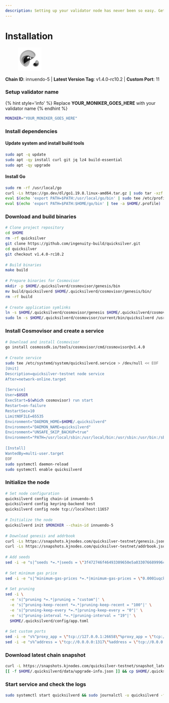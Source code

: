 ```yaml
---
description: Setting up your validator node has never been so easy. Get your validator running in minutes by following step by step instructions.
---
```


# Installation

<figure><img src="https://raw.githubusercontent.com/kj89/cosmos-images/main/logos/quicksilver.png" alt=""><figcaption></figcaption></figure>

**Chain ID**: innuendo-5 | **Latest Version Tag**: v1.4.0-rc10.2 | **Custom Port**: 11

### Setup validator name

{% hint style='info' %}
Replace **YOUR_MONIKER_GOES_HERE** with your validator name
{% endhint %}

```bash
MONIKER="YOUR_MONIKER_GOES_HERE"
```

### Install dependencies

#### Update system and install build tools

```bash
sudo apt -q update
sudo apt -qy install curl git jq lz4 build-essential
sudo apt -qy upgrade
```

#### Install Go

```bash
sudo rm -rf /usr/local/go
curl -Ls https://go.dev/dl/go1.19.8.linux-amd64.tar.gz | sudo tar -xzf - -C /usr/local
eval $(echo 'export PATH=$PATH:/usr/local/go/bin' | sudo tee /etc/profile.d/golang.sh)
eval $(echo 'export PATH=$PATH:$HOME/go/bin' | tee -a $HOME/.profile)
```

### Download and build binaries

```bash
# Clone project repository
cd $HOME
rm -rf quicksilver
git clone https://github.com/ingenuity-build/quicksilver.git
cd quicksilver
git checkout v1.4.0-rc10.2

# Build binaries
make build

# Prepare binaries for Cosmovisor
mkdir -p $HOME/.quicksilverd/cosmovisor/genesis/bin
mv build/quicksilverd $HOME/.quicksilverd/cosmovisor/genesis/bin/
rm -rf build

# Create application symlinks
ln -s $HOME/.quicksilverd/cosmovisor/genesis $HOME/.quicksilverd/cosmovisor/current
sudo ln -s $HOME/.quicksilverd/cosmovisor/current/bin/quicksilverd /usr/local/bin/quicksilverd
```

### Install Cosmovisor and create a service

```bash
# Download and install Cosmovisor
go install cosmossdk.io/tools/cosmovisor/cmd/cosmovisor@v1.4.0

# Create service
sudo tee /etc/systemd/system/quicksilverd.service > /dev/null << EOF
[Unit]
Description=quicksilver-testnet node service
After=network-online.target

[Service]
User=$USER
ExecStart=$(which cosmovisor) run start
Restart=on-failure
RestartSec=10
LimitNOFILE=65535
Environment="DAEMON_HOME=$HOME/.quicksilverd"
Environment="DAEMON_NAME=quicksilverd"
Environment="UNSAFE_SKIP_BACKUP=true"
Environment="PATH=/usr/local/sbin:/usr/local/bin:/usr/sbin:/usr/bin:/sbin:/bin:/usr/games:/usr/local/games:/snap/bin:$HOME/.quicksilverd/cosmovisor/current/bin"

[Install]
WantedBy=multi-user.target
EOF
sudo systemctl daemon-reload
sudo systemctl enable quicksilverd
```

### Initialize the node

```bash
# Set node configuration
quicksilverd config chain-id innuendo-5
quicksilverd config keyring-backend test
quicksilverd config node tcp://localhost:11657

# Initialize the node
quicksilverd init $MONIKER --chain-id innuendo-5

# Download genesis and addrbook
curl -Ls https://snapshots.kjnodes.com/quicksilver-testnet/genesis.json > $HOME/.quicksilverd/config/genesis.json
curl -Ls https://snapshots.kjnodes.com/quicksilver-testnet/addrbook.json > $HOME/.quicksilverd/config/addrbook.json

# Add seeds
sed -i -e "s|^seeds *=.*|seeds = \"3f472746f46493309650e5a033076689996c8881@quicksilver-testnet.rpc.kjnodes.com:11659\"|" $HOME/.quicksilverd/config/config.toml

# Set minimum gas price
sed -i -e "s|^minimum-gas-prices *=.*|minimum-gas-prices = \"0.0001uqck\"|" $HOME/.quicksilverd/config/app.toml

# Set pruning
sed -i \
  -e 's|^pruning *=.*|pruning = "custom"|' \
  -e 's|^pruning-keep-recent *=.*|pruning-keep-recent = "100"|' \
  -e 's|^pruning-keep-every *=.*|pruning-keep-every = "0"|' \
  -e 's|^pruning-interval *=.*|pruning-interval = "19"|' \
  $HOME/.quicksilverd/config/app.toml

# Set custom ports
sed -i -e "s%^proxy_app = \"tcp://127.0.0.1:26658\"%proxy_app = \"tcp://127.0.0.1:11658\"%; s%^laddr = \"tcp://127.0.0.1:26657\"%laddr = \"tcp://127.0.0.1:11657\"%; s%^pprof_laddr = \"localhost:6060\"%pprof_laddr = \"localhost:11060\"%; s%^laddr = \"tcp://0.0.0.0:26656\"%laddr = \"tcp://0.0.0.0:11656\"%; s%^prometheus_listen_addr = \":26660\"%prometheus_listen_addr = \":11660\"%" $HOME/.quicksilverd/config/config.toml
sed -i -e "s%^address = \"tcp://0.0.0.0:1317\"%address = \"tcp://0.0.0.0:11317\"%; s%^address = \":8080\"%address = \":11080\"%; s%^address = \"0.0.0.0:9090\"%address = \"0.0.0.0:11090\"%; s%^address = \"0.0.0.0:9091\"%address = \"0.0.0.0:11091\"%; s%:8545%:11545%; s%:8546%:11546%; s%:6065%:11065%" $HOME/.quicksilverd/config/app.toml
```

### Download latest chain snapshot

```bash
curl -L https://snapshots.kjnodes.com/quicksilver-testnet/snapshot_latest.tar.lz4 | tar -Ilz4 -xf - -C $HOME/.quicksilverd
[[ -f $HOME/.quicksilverd/data/upgrade-info.json ]] && cp $HOME/.quicksilverd/data/upgrade-info.json $HOME/.quicksilverd/cosmovisor/genesis/upgrade-info.json
```

### Start service and check the logs

```bash
sudo systemctl start quicksilverd && sudo journalctl -u quicksilverd -f --no-hostname -o cat
```
